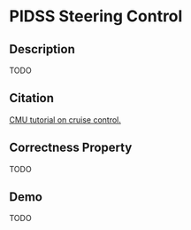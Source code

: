 # PIDSS Steering Control

## Description

TODO

## Citation

[CMU tutorial on cruise control.](http://ctms.engin.umich.edu/CTMS/index.php?example=CruiseControl&section=SystemModeling)

## Correctness Property

TODO

## Demo

TODO